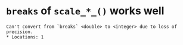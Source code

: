 # `breaks` of `scale_*_()` works well

    Can't convert from `breaks` <double> to <integer> due to loss of precision.
    * Locations: 1

